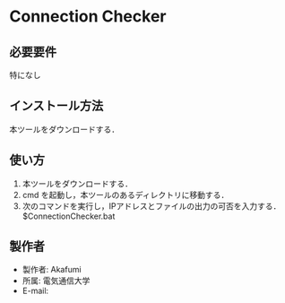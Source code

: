 # Connection Checker

## 必要要件

特になし

## インストール方法

本ツールをダウンロードする．

## 使い方

1. 本ツールをダウンロードする．
2. cmd を起動し，本ツールのあるディレクトリに移動する．
3. 次のコマンドを実行し，IPアドレスとファイルの出力の可否を入力する．
$ConnectionChecker.bat


## 製作者

* 製作者: Akafumi
* 所属: 電気通信大学
* E-mail: 
